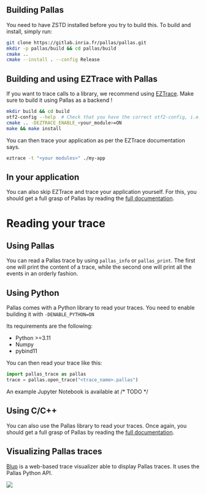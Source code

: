 ## Building Pallas
You need to have ZSTD installed before you try to build this.
To build and install, simply run:
```bash
git clone https://gitlab.inria.fr/pallas/pallas.git
mkdir -p pallas/build && cd pallas/build
cmake ..
cmake --install . --config Release
```

## Building and using EZTrace with Pallas
If you want to trace calls to a library, we recommend using [EZTrace](https://eztrace.gitlab.io/eztrace/).
Make sure to build it using Pallas as a backend !
```bash
mkdir build && cd build
otf2-config --help  # Check that you have the correct otf2-config, i.e. the Pallas one
cmake .. -DEZTRACE_ENABLE_<your_module>=ON
make && make install
```

You can then trace your application as per the EZTrace documentation says.
```bash
eztrace -t "<your modules>" ./my-app
```

## In your application
You can also skip EZTrace and trace your application yourself. 
For this, you should get a full grasp of Pallas by reading the [full documentation](02-pallas/index.md).

# Reading your trace
## Using Pallas
You can read a Pallas trace by using `pallas_info` or `pallas_print`.
The first one will print the content of a trace, while the second one will print all the events in an orderly fashion.

## Using Python
Pallas comes with a Python library to read your traces.
You need to enable building it with `-DENABLE_PYTHON=ON`

Its requirements are the following:
- Python >=3.11
- Numpy
- pybind11

You can then read your trace like this:
```python
import pallas_trace as pallas
trace = pallas.open_trace("<trace_name>.pallas")
```

An example Jupyter Notebook is available at /* TODO */

## Using C/C++
You can also use the Pallas library to read your traces. 
Once again, you should get a full grasp of Pallas by reading the [full documentation](02-pallas/index.md).

## Visualizing Pallas traces

[Blup](https://gitlab.inria.fr/blup/blup) is a web-based trace visualizer able to display Pallas traces. 
It uses the Pallas Python API.

![](https://gitlab.inria.fr/blup/blup/-/raw/main/doc/screenshot.png)